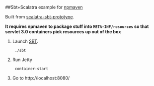 ##Sbt+Scalatra example for [npmaven](http://npmaven.org)

Built from [scalatra-sbt-prototype](https://github.com/scalatra/scalatra-sbt-prototype).

__It requires npmaven to package stuff into `META-INF/resources` so that servlet 3.0 containers pick resources up out of the box__

1. Launch [SBT](http://code.google.com/p/simple-build-tool).

        ./sbt

2. Run Jetty

        container:start

3. Go to http://localhost:8080/
